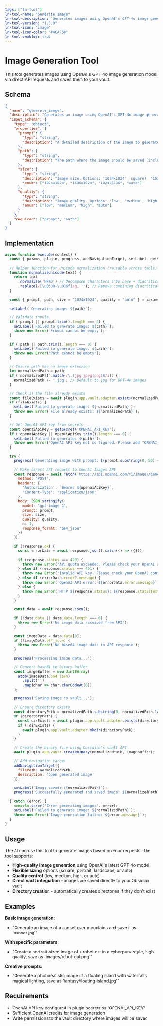 ```yaml
---
tags: ["ln-tool"]
ln-tool-name: "Generate Image"
ln-tool-description: "Generates images using OpenAI's GPT-4o image generation model and saves them to the vault"
ln-tool-version: "1.0.0"
ln-tool-icon: "image"
ln-tool-icon-color: "#4CAF50"
ln-tool-enabled: true
---
```


# Image Generation Tool

This tool generates images using OpenAI's GPT-4o image generation model via direct API requests and saves them to your vault.

## Schema

```json
{
  "name": "generate_image",
  "description": "Generates an image using OpenAI's GPT-4o image generation model and saves it to the specified path in the vault. Uses the latest gpt-image-1 model for superior instruction following and photorealistic results.",
  "input_schema": {
    "type": "object",
    "properties": {
      "prompt": {
        "type": "string",
        "description": "A detailed description of the image to generate. Be specific and descriptive for best results."
      },
      "path": {
        "type": "string",
        "description": "The path where the image should be saved (including filename with .jpg or .png extension). Directories will be created if they don't exist."
      },
      "size": {
        "type": "string",
        "description": "Image size. Options: '1024x1024' (square), '1536x1024' (portrait), '1024x1536' (landscape), 'auto' (model decides). Default: '1024x1024'",
        "enum": ["1024x1024", "1536x1024", "1024x1536", "auto"]
      },
      "quality": {
        "type": "string",
        "description": "Image quality. Options: 'low', 'medium', 'high', 'auto' (model decides). Default: 'auto'",
        "enum": ["low", "medium", "high", "auto"]
      }
    },
    "required": ["prompt", "path"]
  }
}
```

## Implementation

```javascript
async function execute(context) {
  const { params, plugin, progress, addNavigationTarget, setLabel, getSecret } = context;
  
  // Helper function for Unicode normalization (reusable across tools)
  function normalizeUnicode(text) {
    return text
      .normalize('NFKD') // Decompose characters into base + diacritics
      .replace(/[\u0300-\u036f]/g, ''); // Remove combining diacritical marks
  }
  
  const { prompt, path, size = "1024x1024", quality = "auto" } = params;

  setLabel(`Generating image: ${path}`);

  // Validate inputs
  if (!prompt || prompt.trim().length === 0) {
    setLabel(`Failed to generate image: ${path}`);
    throw new Error('Prompt cannot be empty');
  }

  if (!path || path.trim().length === 0) {
    setLabel(`Failed to generate image: ${path}`);
    throw new Error('Path cannot be empty');
  }

  // Ensure path has an image extension
  let normalizedPath = path;
  if (!normalizedPath.match(/\.(jpg|jpeg|png)$/i)) {
    normalizedPath += '.jpg'; // Default to jpg for GPT-4o images
  }

  // Check if the file already exists
  const fileExists = await plugin.app.vault.adapter.exists(normalizedPath);
  if (fileExists) {
    setLabel(`Failed to generate image: ${normalizedPath}`);
    throw new Error(`File already exists: ${normalizedPath}`);
  }

  // Get OpenAI API key from secrets
  const openaiApiKey = getSecret('OPENAI_API_KEY');
  if (!openaiApiKey || openaiApiKey.trim().length === 0) {
    setLabel(`Failed to generate: ${path}`);
    throw new Error('OpenAI API key not configured. Please add "OPENAI_API_KEY" to your secrets in plugin settings.');
  }

  try {
    progress(`Generating image with prompt: ${prompt.substring(0, 50) + (prompt.length > 50 ? '...' : '')}`);

    // Make direct API request to OpenAI Images API
    const response = await fetch('https://api.openai.com/v1/images/generations', {
      method: 'POST',
      headers: {
        'Authorization': `Bearer ${openaiApiKey}`,
        'Content-Type': 'application/json'
      },
      body: JSON.stringify({
        model: "gpt-image-1",
        prompt: prompt,
        size: size,
        quality: quality,
        n: 1,
        response_format: "b64_json"
      })
    });

    if (!response.ok) {
      const errorData = await response.json().catch(() => ({}));
      
      if (response.status === 429) {
        throw new Error('API quota exceeded. Please check your OpenAI account.');
      } else if (response.status === 401) {
        throw new Error('Invalid API key. Please check your OpenAI configuration.');
      } else if (errorData.error?.message) {
        throw new Error(`OpenAI API error: ${errorData.error.message}`);
      } else {
        throw new Error(`HTTP ${response.status}: ${response.statusText}`);
      }
    }

    const data = await response.json();

    if (!data.data || data.data.length === 0) {
      throw new Error('No image data received from API');
    }

    const imageData = data.data[0];
    if (!imageData.b64_json) {
      throw new Error('No base64 image data in API response');
    }

    progress('Processing image data...');

    // Convert base64 to binary buffer
    const imageBuffer = new Uint8Array(
      atob(imageData.b64_json)
        .split('')
        .map(char => char.charCodeAt(0))
    );

    progress('Saving image to vault...');

    // Ensure directory exists
    const directoryPath = normalizedPath.substring(0, normalizedPath.lastIndexOf('/'));
    if (directoryPath) {
      const dirExists = await plugin.app.vault.adapter.exists(directoryPath);
      if (!dirExists) {
        await plugin.app.vault.adapter.mkdir(directoryPath);
      }
    }

    // Create the binary file using Obsidian's vault API
    await plugin.app.vault.createBinary(normalizedPath, imageBuffer);

    // Add navigation target
    addNavigationTarget({
      filePath: normalizedPath,
      description: 'Open generated image'
    });

    setLabel(`Image saved: ${normalizedPath}`);
    progress(`Successfully generated and saved image: ${normalizedPath}`);

  } catch (error) {
    console.error('Error generating image:', error);
    setLabel(`Failed to generate image: ${normalizedPath}`);
    throw new Error(`Image generation failed: ${error.message}`);
  }
}
```

## Usage

The AI can use this tool to generate images based on your requests. The tool supports:

- **High-quality image generation** using OpenAI's latest GPT-4o model
- **Flexible sizing** options (square, portrait, landscape, or auto)
- **Quality control** (low, medium, high, or auto)
- **Direct vault integration** - images are saved directly to your Obsidian vault
- **Directory creation** - automatically creates directories if they don't exist

## Examples

**Basic image generation:**
- "Generate an image of a sunset over mountains and save it as 'sunset.jpg'"

**With specific parameters:**
- "Create a portrait-sized image of a robot cat in a cyberpunk style, high quality, save as 'images/robot-cat.png'"

**Creative prompts:**
- "Generate a photorealistic image of a floating island with waterfalls, magical lighting, save as 'fantasy/floating-island.jpg'"

## Requirements

- OpenAI API key configured in plugin secrets as 'OPENAI_API_KEY'
- Sufficient OpenAI credits for image generation
- Write permissions to the vault directory where images will be saved 